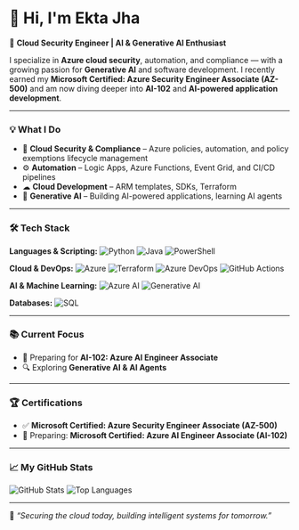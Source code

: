 # 👋 Hi, I'm Ekta Jha

🚀 **Cloud Security Engineer | AI & Generative AI Enthusiast**

I specialize in **Azure cloud security**, automation, and compliance — with a growing passion for **Generative AI** and software development. I recently earned my **Microsoft Certified: Azure Security Engineer Associate (AZ-500)** and am now diving deeper into **AI-102** and **AI-powered application development**.

---

### 💡 What I Do
- 🔐 **Cloud Security & Compliance** – Azure policies, automation, and policy exemptions lifecycle management
- ⚙ **Automation** – Logic Apps, Azure Functions, Event Grid, and CI/CD pipelines
- ☁ **Cloud Development** – ARM templates, SDKs, Terraform
- 🤖 **Generative AI** – Building AI-powered applications, learning AI agents

---

### 🛠 Tech Stack
**Languages & Scripting:**  ![Python](https://img.shields.io/badge/Python-3776AB?logo=python&logoColor=white) ![Java](https://img.shields.io/badge/Java-007396?logo=java&logoColor=white) ![PowerShell](https://img.shields.io/badge/PowerShell-5391FE?logo=powershell&logoColor=white)  

**Cloud & DevOps:** ![Azure](https://img.shields.io/badge/Microsoft%20Azure-0078D4?logo=microsoftazure&logoColor=white) ![Terraform](https://img.shields.io/badge/Terraform-623CE4?logo=terraform&logoColor=white) ![Azure DevOps](https://img.shields.io/badge/Azure%20DevOps-0078D7?logo=azuredevops&logoColor=white) ![GitHub Actions](https://img.shields.io/badge/GitHub%20Actions-2088FF?logo=githubactions&logoColor=white)  

**AI & Machine Learning:** ![Azure AI](https://img.shields.io/badge/Azure%20AI-0078D4?logo=microsoftazure&logoColor=white) ![Generative AI](https://img.shields.io/badge/Generative%20AI-FF6F00?logo=OpenAI&logoColor=white)  

**Databases:** ![SQL](https://img.shields.io/badge/SQL-316192?logo=postgresql&logoColor=white) 

---

### 📚 Current Focus
- 🎯 Preparing for **AI-102: Azure AI Engineer Associate**   
- 🔍 Exploring **Generative AI & AI Agents**

---

### 🏆 Certifications
- ✅ **Microsoft Certified: Azure Security Engineer Associate (AZ-500)**  
- 📅 Preparing: **Microsoft Certified: Azure AI Engineer Associate (AI-102)**

----

### 📈 My GitHub Stats
![GitHub Stats](https://github-readme-stats.vercel.app/api?username=ekta-jha&show_icons=true&theme=tokyonight)
![Top Languages](https://github-readme-stats.vercel.app/api/top-langs/?username=ekta-jha&layout=compact&theme=tokyonight)


---

💬 *“Securing the cloud today, building intelligent systems for tomorrow.”*
